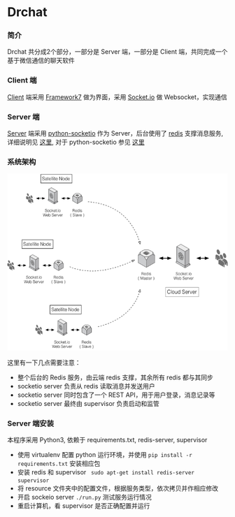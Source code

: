 # Drchat

### 简介

Drchat 共分成2个部分，一部分是 Server 端，一部分是 Client 端，共同完成一个基于微信通信的聊天软件

### Client 端
[Client](https://github.com/playniuniu/drchat_client) 端采用 [Framework7](http://framework7.taobao.org) 做为界面，采用 [Socket.io](http://socket.io) 做 Websocket，实现通信

### Server 端

[Server](https://github.com/playniuniu/drchat_server) 端采用 [python-socketio](https://python-socketio.readthedocs.org) 作为 Server，后台使用了 [redis](http://redis.io/) 支撑消息服务, 详细说明见 [这里](http://socket.io/docs/rooms-and-namespaces/#sending-messages-from-the-outside-world), 对于 python-socketio 参见 [这里](http://python-socketio.readthedocs.org/)

### 系统架构
![系统架构](resource/img/arch.png)

这里有一下几点需要注意：

- 整个后台的 Redis 服务，由云端 redis 支撑，其余所有 redis 都与其同步
- socketio server 负责从 redis 读取消息并发送用户
- socketio server 同时包含了一个 REST API，用于用户登录，消息记录等
- socketio server 最终由 supervisor 负责启动和监管

### Server 端安装

本程序采用 Python3, 依赖于 requirements.txt, redis-server, supervisor

- 使用 virtualenv 配置 python 运行环境，并使用 ```pip install -r requirements.txt``` 安装相应包
- 安装 redis 和 supervisor ``` sudo apt-get install redis-server supervisor```
- 将 resource 文件夹中的配置文件，根据服务类型，依次拷贝并作相应修改
- 开启 sockeio server ```./run.py``` 测试服务运行情况
- 重启计算机，看 supervisor 是否正确配置并运行
